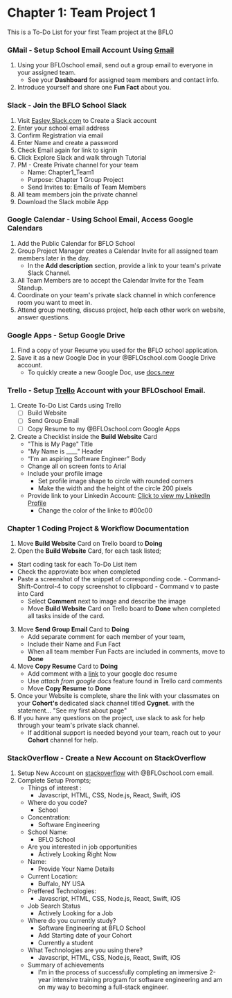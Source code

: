 # Chapter 1:  Team Project 1
This is a To-Do List for your first Team project at the BFLO</school>

### GMail - Setup School Email Account Using [Gmail](https://www.gmail.com "Setup Gmail")
1. Using your BFLOschool email, send out a group email to everyone in your assigned team.
	* See your **Dashboard** for assigned team members and contact info.
2. Introduce yourself and share one **Fun Fact** about you.

### Slack - Join the BFLO School Slack
1. Visit [Easley.Slack.com](https://www.easley.slack.com "Slack") to Create a Slack account 
2. Enter your school email address
2. Confirm Registration via email
4. Enter Name and create a password
5. Check Email again for link to signin
6. Click Explore Slack and walk through Tutorial
7. PM - Create Private channel for your team
	* Name:  Chapter1_Team1
	* Purpose:  Chapter 1 Group Project
	* Send Invites to:  Emails of Team Members
8. All team members join the private channel
9. Download the Slack mobile App

### Google Calendar - Using School Email, Access Google Calendars 
1. Add the Public Calendar for BFLO School
2. Group Project Manager creates a Calendar Invite for all assigned team members later in the day.
	* In the **Add description** section, provide a link to your team's private Slack Channel.
3. All Team Members are to accept the Calendar Invite for the Team Standup.
4. Coordinate on your team's private slack channel in which conference room you want to meet in.
4. Attend group meeting, discuss project, help each other work on website, answer questions.

### Google Apps - Setup Google Drive
1. Find a copy of your Resume you used for the BFLO school application.
2. Save it as a new Google Doc in your @BFLOschool.com Google Drive account.
	- To quickly create a new Google Doc, use [docs.new](https://www.docs.new "New Google Doc")

### Trello -	Setup [Trello](https://www.google.com "Trello") Account with your BFLOschool Email.
1. Create To-Do List Cards using Trello
	- [ ] Build Website
	- [ ] Send Group Email
	- [ ] Copy Resume to my @BFLOschool.com Google Apps

2. Create a Checklist inside the **Build Website** Card
	* "This is My Page" Title
	* "My Name is ____" Header
	* “I’m an aspiring Software Engineer” Body
	* Change all on screen fonts to Arial
	* Include your profile image
		- Set profile image shape to circle with rounded corners
		- Make the width and the height of the circle 200 pixels
	* Provide link to your Linkedin Account: [Click to view my LinkedIn Profile](https://www.linkedin.com/in/axelneff/ "Axel Neff's LinkedIn")
		- Change the color of the linke to #00c00 

### Chapter 1 Coding Project & Workflow Documentation
1. Move **Build Website** Card on Trello board to **Doing**
2. Open the **Build Website** Card, for each task listed;
  * Start coding task for each To-Do List item
  * Check the approviate box when completed
  * Paste a screenshot of the snippet of corresponding code.
		- Command-Shift-Control-4 to copy screenshot to clipboard
		- Command v to paste into Card
	* Select **Comment** next to image and describe the image
	* Move **Build Website** Card on Trello board to **Done** when completed all tasks inside of the card.
3. Move **Send Group Email** Card to **Doing**
	* Add separate comment for each member of your team,
	* Include their Name and Fun Fact
	* When all team member Fun Facts are included in comments, move to **Done**
4. Move **Copy Resume** Card to **Doing**
	* Add comment with a [link](https://www.drive.google.com "Google Docs") to your google doc resume
	* Use *attach from google docs* feature found in Trello card comments
	* Move **Copy Resume** to **Done**
5. Once your Website is complete, share the link with your classmates on your **Cohort's** dedicated slack channel titled **Cygnet**. with the statement... "See my first about page"
7. If you have any questions on the project, use slack to ask for help through your team's private slack channel.
	* If additional support is needed beyond your team, reach out to your **Cohort** channel for help.



### StackOverflow - Create a New Account on StackOverflow
1. Setup New Account on [stackoverflow](https://stackoverflow.com/users/signup?ssrc=head&returnurl=%2fusers%2fstory%2fcurrent "stackoverflow signup") with @BFLOschool.com email. 
2. Complete Setup Prompts;
	* Things of interest  :
		- Javascript, HTML, CSS, Node.js, React, Swift, iOS
	* Where do you code?
		- School
	* Concentration:
		- Software Engineering
	* School Name:
		- BFLO School
	* Are you interested in job opportunities
		- Actively Looking Right Now
	* Name:
		- Provide Your Name Details
	* Current Location:
		- Buffalo, NY USA
	* Preffered Technologies:
		- Javascript, HTML, CSS, Node.js, React, Swift, iOS
	* Job Search Status
		- Actively Looking for a Job
	* Where do you currently study?
		- Software Engineering at BFLO School
		- Add Starting date of your Cohort
		- Currently a student
	*  What Technologies are you using there?
		- Javascript, HTML, CSS, Node.js, React, Swift, iOS
	* Summary of achievements
		- I'm in the process of successfully completing an immersive 2-year intensive training program for software engineering and am on my way to becoming a full-stack engineer.
